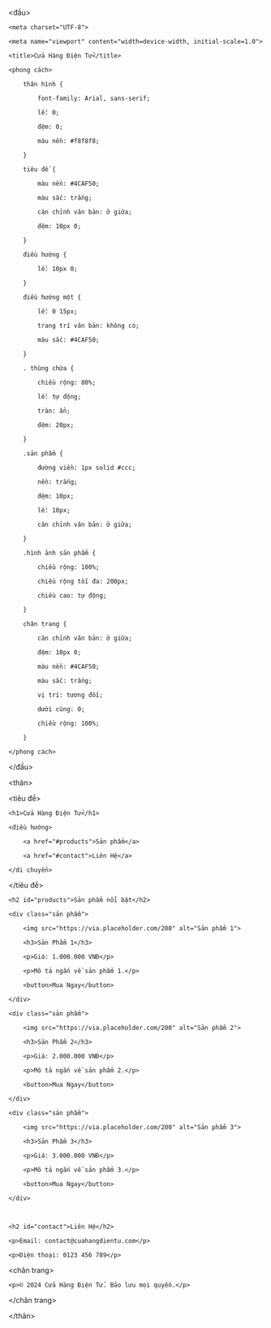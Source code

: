 <!DOCTYPEhtml>

<html lang="vi">

<đầu>

    <meta charset="UTF-8">

    <meta name="viewport" content="width=device-width, initial-scale=1.0">

    <title>Cửa Hàng Điện Tử</title>

    <phong cách>

        thân hình {

            font-family: Arial, sans-serif;

            lề: 0;

            đệm: 0;

            màu nền: #f8f8f8;

        }

        tiêu đề {

            màu nền: #4CAF50;

            màu sắc: trắng;

            căn chỉnh văn bản: ở giữa;

            đệm: 10px 0;

        }

        điều hướng {

            lề: 10px 0;

        }

        điều hướng một {

            lề: 0 15px;

            trang trí văn bản: không có;

            màu sắc: #4CAF50;

        }

        . thùng chứa {

            chiều rộng: 80%;

            lề: tự động;

            tràn: ẩn;

            đệm: 20px;

        }

        .sản phẩm {

            đường viền: 1px solid #ccc;

            nền: trắng;

            đệm: 10px;

            lề: 10px;

            căn chỉnh văn bản: ở giữa;

        }

        .hình ảnh sản phẩm {

            chiều rộng: 100%;

            chiều rộng tối đa: 200px;

            chiều cao: tự động;

        }

        chân trang {

            căn chỉnh văn bản: ở giữa;

            đệm: 10px 0;

            màu nền: #4CAF50;

            màu sắc: trắng;

            vị trí: tương đối;

            dưới cùng: 0;

            chiều rộng: 100%;

        }

    </phong cách>

</đầu>

<thân>

 

<tiêu đề>

    <h1>Cửa Hàng Điện Tử</h1>

    <điều hướng>

        <a href="#products">Sản phẩm</a>

        <a href="#contact">Liên Hệ</a>

    </di chuyển>

</tiêu đề>

 

<div class="thùng chứa">

    <h2 id="products">Sản phẩm nổi bật</h2>

    <div class="sản phẩm">

        <img src="https://via.placeholder.com/200" alt="Sản phẩm 1">

        <h3>Sản Phẩm 1</h3>

        <p>Giá: 1.000.000 VNĐ</p>

        <p>Mô tả ngắn về sản phẩm 1.</p>

        <button>Mua Ngay</button>

    </div>

    <div class="sản phẩm">

        <img src="https://via.placeholder.com/200" alt="Sản phẩm 2">

        <h3>Sản Phẩm 2</h3>

        <p>Giá: 2.000.000 VNĐ</p>

        <p>Mô tả ngắn về sản phẩm 2.</p>

        <button>Mua Ngay</button>

    </div>

    <div class="sản phẩm">

        <img src="https://via.placeholder.com/200" alt="Sản phẩm 3">

        <h3>Sản Phẩm 3</h3>

        <p>Giá: 3.000.000 VNĐ</p>

        <p>Mô tả ngắn về sản phẩm 3.</p>

        <button>Mua Ngay</button>

    </div>

 

    <h2 id="contact">Liên Hệ</h2>

    <p>Email: contact@cuahangdientu.com</p>

    <p>Điện thoại: 0123 456 789</p>

</div>

 

<chân trang>

    <p>© 2024 Cửa Hàng Điện Tử. Bảo lưu mọi quyền.</p>

</chân trang>

 

</thân>

</html>
